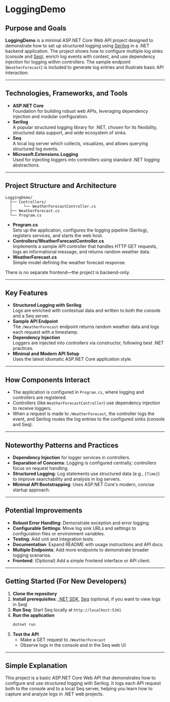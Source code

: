 # LoggingDemo

## Purpose and Goals

**LoggingDemo** is a minimal ASP.NET Core Web API project designed to demonstrate how to set up structured logging using [Serilog](https://serilog.net/) in a .NET backend application. The project shows how to configure multiple log sinks (console and [Seq](https://datalust.co/seq)), enrich log events with context, and use dependency injection for logging within controllers. The sample endpoint (`WeatherForecast`) is included to generate log entries and illustrate basic API interaction.

---

## Technologies, Frameworks, and Tools

- **ASP.NET Core**  
  Foundation for building robust web APIs, leveraging dependency injection and modular configuration.
- **Serilog**  
  A popular structured logging library for .NET, chosen for its flexibility, structured data support, and wide ecosystem of sinks.
- **Seq**  
  A local log server which collects, visualizes, and allows querying structured log events.
- **Microsoft.Extensions.Logging**  
  Used for injecting loggers into controllers using standard .NET logging abstractions.

---

## Project Structure and Architecture

```
LoggingDemo/
  ├── Controllers/
  │     └── WeatherForecastController.cs
  ├── WeatherForecast.cs
  └── Program.cs
```

- **Program.cs**  
  Sets up the application, configures the logging pipeline (Serilog), registers services, and starts the web host.
- **Controllers/WeatherForecastController.cs**  
  Implements a sample API controller that handles HTTP GET requests, logs an informational message, and returns random weather data.
- **WeatherForecast.cs**  
  Simple model defining the weather forecast response.

There is no separate frontend—the project is backend-only.

---

## Key Features

- **Structured Logging with Serilog**  
  Logs are enriched with contextual data and written to both the console and a Seq server.
- **Sample API Endpoint**  
  The `/WeatherForecast` endpoint returns random weather data and logs each request with a timestamp.
- **Dependency Injection**  
  Loggers are injected into controllers via constructor, following best .NET practices.
- **Minimal and Modern API Setup**  
  Uses the latest idiomatic ASP.NET Core application style.

---

## How Components Interact

- The application is configured in `Program.cs`, where logging and controllers are registered.
- Controllers (like `WeatherForecastController`) use dependency injection to receive loggers.
- When a request is made to `/WeatherForecast`, the controller logs the event, and Serilog routes the log entries to the configured sinks (console and Seq).

---

## Noteworthy Patterns and Practices

- **Dependency Injection** for logger services in controllers.
- **Separation of Concerns**: Logging is configured centrally; controllers focus on request handling.
- **Structured Logging**: Log statements use structured data (e.g., `{Time}`) to improve searchability and analysis in log servers.
- **Minimal API Bootstrapping**: Uses ASP.NET Core's modern, concise startup approach.

---

## Potential Improvements

- **Robust Error Handling**: Demonstrate exception and error logging.
- **Configurable Settings**: Move log sink URLs and settings to configuration files or environment variables.
- **Testing**: Add unit and integration tests.
- **Documentation**: Expand README with usage instructions and API docs.
- **Multiple Endpoints**: Add more endpoints to demonstrate broader logging scenarios.
- **Frontend**: (Optional) Add a simple frontend interface or API client.

---

## Getting Started (For New Developers)

1. **Clone the repository**
2. **Install prerequisites**: [.NET SDK](https://dotnet.microsoft.com/download), [Seq](https://datalust.co/seq) (optional, if you want to view logs in Seq)
3. **Run Seq**: Start Seq locally at `http://localhost:5341`
4. **Run the application**
    ```sh
    dotnet run
    ```
5. **Test the API**
    - Make a GET request to `/WeatherForecast`
    - Observe logs in the console and in the Seq web UI

---

## Simple Explanation

This project is a basic ASP.NET Core Web API that demonstrates how to configure and use structured logging with Serilog. It logs each API request both to the console and to a local Seq server, helping you learn how to capture and analyze logs in .NET web projects.
